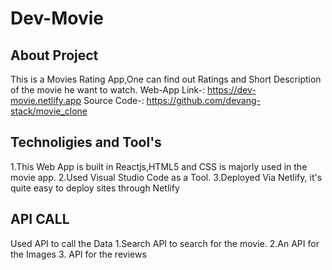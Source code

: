 # Dev-Movie
## About Project
This is a Movies Rating App,One can find out Ratings and Short Description of the movie he want to watch.
Web-App Link-: https://dev-movie.netlify.app
Source Code-: https://github.com/devang-stack/movie_clone

## Technoligies and Tool's
1.This Web App is built in Reactjs,HTML5 and CSS is majorly used in the movie app.
2.Used Visual Studio Code as a Tool. 
3.Deployed Via Netlify, it's quite easy to deploy sites through Netlify

## API CALL
Used API to call the Data
1.Search API to search for the movie.
2.An API for the Images
3. API for the reviews 
